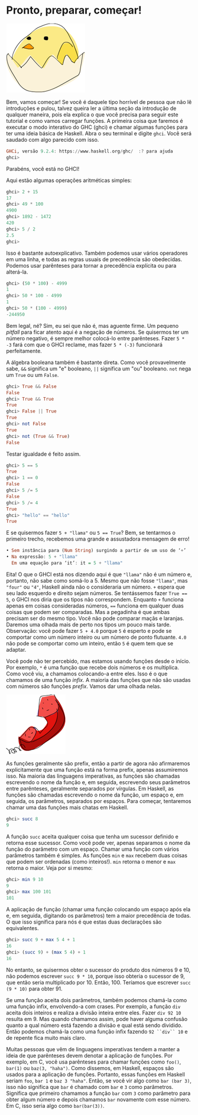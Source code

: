 # Pronto, preparar, começar!

![](./assets/startingout.png)

Bem, vamos começar! Se você é daquele tipo horrível de pessoa que não lê introduções e pulou, talvez queira ler a última seção da introdução de qualquer maneira, pois ela explica o que você precisa para seguir este tutorial e como vamos carregar funções. A primeira coisa que faremos é executar o modo interativo do GHC (ghci) e chamar algumas funções para ter uma ideia básica de Haskell. Abra o seu terminal e digite `ghci`. Você será saudado com algo parecido com isso.

```haskell
GHCi, versão 9.2.4: https://www.haskell.org/ghc/  :? para ajuda  
ghci>  
```

Parabéns, você está no GHCI!

Aqui estão algumas operações aritméticas simples:

```haskell
ghci> 2 + 15  
17  
ghci> 49 * 100  
4900  
ghci> 1892 - 1472  
420  
ghci> 5 / 2  
2.5  
ghci>  
```

Isso é bastante autoexplicativo. Também podemos usar vários operadores em uma linha, e todas as regras usuais de precedência são obedecidas. Podemos usar parênteses para tornar a precedência explícita ou para alterá-la.

```haskell
ghci> (50 * 100) - 4999  
1  
ghci> 50 * 100 - 4999  
1  
ghci> 50 * (100 - 4999)  
-244950  
```

Bem legal, né? Sim, eu sei que não é, mas aguente firme. Um pequeno _pitfall_ para ficar atento aqui é a negação de números. Se quisermos ter um número negativo, é sempre melhor colocá-lo entre parênteses. Fazer `5 * -3` fará com que o GHCI reclame, mas fazer `5 * (-3)` funcionará perfeitamente.

A álgebra booleana também é bastante direta. Como você provavelmente sabe, `&&` significa um "e" booleano, `||` significa um "ou" booleano. `not` nega um `True` ou um `False`.

```haskell
ghci> True && False  
False  
ghci> True && True  
True  
ghci> False || True  
True  
ghci> not False  
True  
ghci> not (True && True)  
False  
```

Testar igualdade é feito assim.

```haskell
ghci> 5 == 5  
True  
ghci> 1 == 0  
False  
ghci> 5 /= 5  
False  
ghci> 5 /= 4  
True  
ghci> "hello" == "hello"  
True   
```

E se quisermos fazer `5 + "llama"` ou `5 == True`? Bem, se tentarmos o primeiro trecho, recebemos uma grande e assustadora mensagem de erro!

```haskell
• Sem instância para (Num String) surgindo a partir de um uso de ‘+’  
• Na expressão: 5 + "llama"  
  Em uma equação para ‘it’: it = 5 + "llama"  
```

Eita! O que o GHCI está nos dizendo aqui é que `"llama"` não é um número e, portanto, não sabe como somá-lo a 5. Mesmo que não fosse `"llama"`, mas `"four"` ou `"4"`, Haskell ainda não o consideraria um número. `+` espera que seu lado esquerdo e direito sejam números. Se tentássemos fazer `True == 5`, o GHCI nos diria que os tipos não correspondem. Enquanto `+` funciona apenas em coisas consideradas números, `==` funciona em qualquer duas coisas que podem ser comparadas. Mas a pegadinha é que ambas precisam ser do mesmo tipo. Você não pode comparar maçãs e laranjas. Daremos uma olhada mais de perto nos tipos um pouco mais tarde. Observação: você pode fazer `5 + 4.0` porque `5` é esperto e pode se comportar como um número inteiro ou um número de ponto flutuante. `4.0` não pode se comportar como um inteiro, então `5` é quem tem que se adaptar.

Você pode não ter percebido, mas estamos usando funções desde o início. Por exemplo, `*` é uma função que recebe dois números e os multiplica. Como você viu, a chamamos colocando-a entre eles. Isso é o que chamamos de uma função _infix_. A maioria das funções que não são usadas com números são funções _prefix_. Vamos dar uma olhada nelas.

![](./assets/ringring.png)

As funções geralmente são prefix, então a partir de agora não afirmaremos explicitamente que uma função está na forma prefix, apenas assumiremos isso. Na maioria das linguagens imperativas, as funções são chamadas escrevendo o nome da função e, em seguida, escrevendo seus parâmetros entre parênteses, geralmente separados por vírgulas. Em Haskell, as funções são chamadas escrevendo o nome da função, um espaço e, em seguida, os parâmetros, separados por espaços. Para começar, tentaremos chamar uma das funções mais chatas em Haskell.

```haskell
ghci> succ 8  
9   
```

A função `succ` aceita qualquer coisa que tenha um sucessor definido e retorna esse sucessor. Como você pode ver, apenas separamos o nome da função do parâmetro com um espaço. Chamar uma função com vários parâmetros também é simples. As funções `min` e `max` recebem duas coisas que podem ser ordenadas (como inteiros!). `min` retorna o menor e `max` retorna o maior. Veja por si mesmo:

```haskell
ghci> min 9 10  
9  
ghci> max 100 101  
101   
```

A aplicação de função (chamar uma função colocando um espaço após ela e, em seguida, digitando os parâmetros) tem a maior precedência de todas. O que isso significa para nós é que estas duas declarações são equivalentes.

```haskell
ghci> succ 9 + max 5 4 + 1  
16  
ghci> (succ 9) + (max 5 4) + 1  
16  
```

No entanto, se quisermos obter o sucessor do produto dos números 9 e 10, não podemos escrever `succ 9 * 10`, porque isso obteria o sucessor de 9, que então seria multiplicado por 10. Então, 100. Teríamos que escrever `succ (9 * 10)` para obter 91.

Se uma função aceita dois parâmetros, também podemos chamá-la como uma função infix, envolvendo-a com crases. Por exemplo, a função `div` aceita dois inteiros e realiza a divisão inteira entre eles. Fazer `div 92 10` resulta em 9. Mas quando chamamos assim, pode haver alguma confusão quanto a qual número está fazendo a divisão e qual está sendo dividido. Então podemos chamá-la como uma função infix fazendo `92 ``div`` 10` e de repente fica muito mais claro.

Muitas pessoas que vêm de linguagens imperativas tendem a manter a ideia de que parênteses devem denotar a aplicação de funções. Por exemplo, em C, você usa parênteses para chamar funções como `foo()`, `bar(1)` ou `baz(3, "haha")`. Como dissemos, em Haskell, espaços são usados para a aplicação de funções. Portanto, essas funções em Haskell seriam `foo`, `bar 1` e `baz 3 "haha"`. Então, se você vir algo como `bar (bar 3)`, isso não significa que `bar` é chamado com `bar` e `3` como parâmetros. Significa que primeiro chamamos a função `bar` com `3` como parâmetro para obter algum número e depois chamamos `bar` novamente com esse número. Em C, isso seria algo como `bar(bar(3))`.